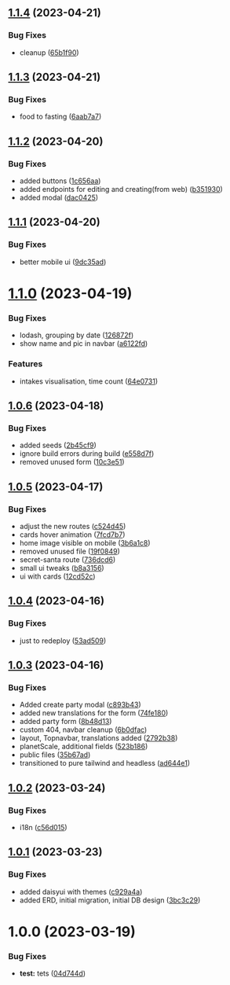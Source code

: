 ## [1.1.4](https://github.com/AndreyTodorov/secret-santa/compare/v1.1.3...v1.1.4) (2023-04-21)


### Bug Fixes

* cleanup ([65b1f90](https://github.com/AndreyTodorov/secret-santa/commit/65b1f9049994d764554d34d694c789565d12f26d))

## [1.1.3](https://github.com/AndreyTodorov/secret-santa/compare/v1.1.2...v1.1.3) (2023-04-21)

### Bug Fixes

- food to fasting ([6aab7a7](https://github.com/AndreyTodorov/secret-santa/commit/6aab7a7fa7f3faa69753a968adce6c82e157591f))

## [1.1.2](https://github.com/AndreyTodorov/secret-santa/compare/v1.1.1...v1.1.2) (2023-04-20)

### Bug Fixes

- added buttons ([1c656aa](https://github.com/AndreyTodorov/secret-santa/commit/1c656aa050932edb9e2c7b9ec81f58c7c4264c5e))
- added endpoints for editing and creating(from web) ([b351930](https://github.com/AndreyTodorov/secret-santa/commit/b351930721574fa700d35d246d2480580fc525ef))
- added modal ([dac0425](https://github.com/AndreyTodorov/secret-santa/commit/dac0425a76977564ec13b9f7ebd9a859223bc60c))

## [1.1.1](https://github.com/AndreyTodorov/secret-santa/compare/v1.1.0...v1.1.1) (2023-04-20)

### Bug Fixes

- better mobile ui ([9dc35ad](https://github.com/AndreyTodorov/secret-santa/commit/9dc35ad43a959348049ae391f838d18eb87fdea7))

# [1.1.0](https://github.com/AndreyTodorov/secret-santa/compare/v1.0.6...v1.1.0) (2023-04-19)

### Bug Fixes

- lodash, grouping by date ([126872f](https://github.com/AndreyTodorov/secret-santa/commit/126872fcdfc9ab1e521c1c76865653e1696df1bc))
- show name and pic in navbar ([a6122fd](https://github.com/AndreyTodorov/secret-santa/commit/a6122fd7faefc92eed886d89915b013cd9fb534b))

### Features

- intakes visualisation, time count ([64e0731](https://github.com/AndreyTodorov/secret-santa/commit/64e0731c870a7404dc1ba15bbed37e0de14ad4b3))

## [1.0.6](https://github.com/AndreyTodorov/secret-santa/compare/v1.0.5...v1.0.6) (2023-04-18)

### Bug Fixes

- added seeds ([2b45cf9](https://github.com/AndreyTodorov/secret-santa/commit/2b45cf93bda414f3e7ab851cd399b5eda0c33397))
- ignore build errors during build ([e558d7f](https://github.com/AndreyTodorov/secret-santa/commit/e558d7ff134eeb0b966b45cf2a58aba360e1dc4f))
- removed unused form ([10c3e51](https://github.com/AndreyTodorov/secret-santa/commit/10c3e5155d5dbc2e90cd3d8a18ed2e6e17b32ab2))

## [1.0.5](https://github.com/AndreyTodorov/secret-santa/compare/v1.0.4...v1.0.5) (2023-04-17)

### Bug Fixes

- adjust the new routes ([c524d45](https://github.com/AndreyTodorov/secret-santa/commit/c524d45bfa00d3ca6f7401a54cf857d995c7952f))
- cards hover animation ([7fcd7b7](https://github.com/AndreyTodorov/secret-santa/commit/7fcd7b773fc42639ea8699d7d25b41185951f8fd))
- home image visible on mobile ([3b6a1c8](https://github.com/AndreyTodorov/secret-santa/commit/3b6a1c84a1293e8cce1989c009197e909b5888c8))
- removed unused file ([19f0849](https://github.com/AndreyTodorov/secret-santa/commit/19f0849510dbce195cfadff51296b7b6604f4263))
- secret-santa route ([736dcd6](https://github.com/AndreyTodorov/secret-santa/commit/736dcd6a730281a128694f918971d2556aa3a568))
- small ui tweaks ([b8a3156](https://github.com/AndreyTodorov/secret-santa/commit/b8a3156c88f6b216332530ea85278cc181c0885c))
- ui with cards ([12cd52c](https://github.com/AndreyTodorov/secret-santa/commit/12cd52c292d3e15b35deac70250b81be87d90a55))

## [1.0.4](https://github.com/AndreyTodorov/secret-santa/compare/v1.0.3...v1.0.4) (2023-04-16)

### Bug Fixes

- just to redeploy ([53ad509](https://github.com/AndreyTodorov/secret-santa/commit/53ad50936475fcc18fe726365b3389be1470a439))

## [1.0.3](https://github.com/AndreyTodorov/secret-santa/compare/v1.0.2...v1.0.3) (2023-04-16)

### Bug Fixes

- Added create party modal ([c893b43](https://github.com/AndreyTodorov/secret-santa/commit/c893b43fd609b4751bf55775e9ee4c2e3270e9cb))
- added new translations for the form ([74fe180](https://github.com/AndreyTodorov/secret-santa/commit/74fe18092f683eb77944c45c30f90d45cf71d726))
- added party form ([8b48d13](https://github.com/AndreyTodorov/secret-santa/commit/8b48d138f3e6db535073e02c935b73cafbd9da01))
- custom 404, navbar cleanup ([6b0dfac](https://github.com/AndreyTodorov/secret-santa/commit/6b0dfac75c1951ca4127234adf254f478c02d4ef))
- layout, Topnavbar, translations added ([2792b38](https://github.com/AndreyTodorov/secret-santa/commit/2792b38a064095c6c6235f845efebcb414d9d708))
- planetScale, additional fields ([523b186](https://github.com/AndreyTodorov/secret-santa/commit/523b1861b30d7e9d45a04e44fe17309a4213ff77))
- public files ([35b67ad](https://github.com/AndreyTodorov/secret-santa/commit/35b67ad9ff4dd7b3f7c55e1054808ab9d65e39e0))
- transitioned to pure tailwind and headless ([ad644e1](https://github.com/AndreyTodorov/secret-santa/commit/ad644e12b0dc5f17ff24f2d0faf3ea4b51aee6ed))

## [1.0.2](https://github.com/AndreyTodorov/secret-santa/compare/v1.0.1...v1.0.2) (2023-03-24)

### Bug Fixes

- i18n ([c56d015](https://github.com/AndreyTodorov/secret-santa/commit/c56d01533df9bd9b9fe50d12babbb8d6df04e8d5))

## [1.0.1](https://github.com/AndreyTodorov/secret-santa/compare/v1.0.0...v1.0.1) (2023-03-23)

### Bug Fixes

- added daisyui with themes ([c929a4a](https://github.com/AndreyTodorov/secret-santa/commit/c929a4a039922fa1fd71c3139d17f36da68fe3d0))
- added ERD, initial migration, initial DB design ([3bc3c29](https://github.com/AndreyTodorov/secret-santa/commit/3bc3c29d6789335952d91ae4cdb76002d53d7c0d))

# 1.0.0 (2023-03-19)

### Bug Fixes

- **test:** tets ([04d744d](https://github.com/AndreyTodorov/secret-santa/commit/04d744d80a5fbcc8c2082d7f75cf2ef4d0ab9aa0))
